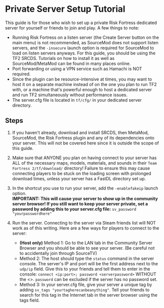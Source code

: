# Private Server Setup Tutorial
This guide is for those who wish to set up a private Risk Fortress dedicated server for yourself or friends to join and play. A few things to note:
- Running Risk Fortress on a listen server (the Create Server button on the main menu) is not recommended, as SourceMod does not support listen servers, and the `-insecure` launch option is required for SourceMod to load on listen servers anyways. For this guide, you should be using the TF2 SRCDS. Tutorials on how to install it as well as SourceMod/MetaMod can be found in many places online.
- Port forwarding or using a VPN service such as Hamachi is NOT required.
- Since the plugin can be resource-intensive at times, you may want to host it on a separate machine instead of on the one you plan to run TF2 with, or a machine that's powerful enough to host a dedicated server and run TF2 simultaneously without performance issues.
- The server.cfg file is located in `tf/cfg/` in your dedicated server directory.

## Steps
1. If you haven't already, download and install SRCDS, then MetaMod, SourceMod, the Risk Fortress plugin and any of its dependencies onto your server. This will not be covered here since it is outside the scope of this guide.
2. Make sure that ANYONE you plan on having connect to your server has ALL of the necessary maps, models, materials, and sounds in their `Team Fortress 2/tf/download/` directory! Failure to ensure this may cause connecting players to be stuck on the loading screen with prolonged download times, unless your server has a FastDL directory set up.
3. In the shortcut you use to run your server, add the `-enablefakeip` launch option.   
   **IMPORTANT: This will cause your server to show up in the community server browser! If you still want to keep your server private, set a password by adding this to your server.cfg file:**
   `sv_password "yourpasswordhere"`

4. Run the server. Connecting to the server via Steam friends list will NOT work as of this writing. Here are a few ways for players to connect to the server:
   - **(Host only)** Method 1: Go to the LAN tab in the Community Server Browser and you should be able to see your server. (Be careful not to accidentally join through SourceTV)
   - Method 2: The host should type the `status` command in the server console. The server's IP and port will be the first address next to the `udp/ip` field. Give this to your friends and tell them to enter in the console: `connect <ip:port>; password <serverpassword>` WITHOUT the <>. `password` can be excluded if the server has no password set.
   - Method 3: In your server.cfg file, give your server a unique tag by adding `sv_tags "yourtagherecanbeanything"`. Tell your friends to search for this tag in the Internet tab in the server browser using the tags field.
